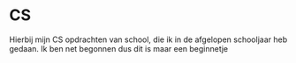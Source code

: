 # CS
Hierbij mijn CS opdrachten van school, die ik in de afgelopen schooljaar heb gedaan. Ik ben net begonnen dus dit is maar een beginnetje
